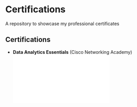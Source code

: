 # Certifications
A repository to showcase my professional certificates
## Certifications
- **Data Analytics Essentials** (Cisco Networking Academy)  
  ![View Certificate](./Data_Analytics_Essentials_Certificate.pdf)
